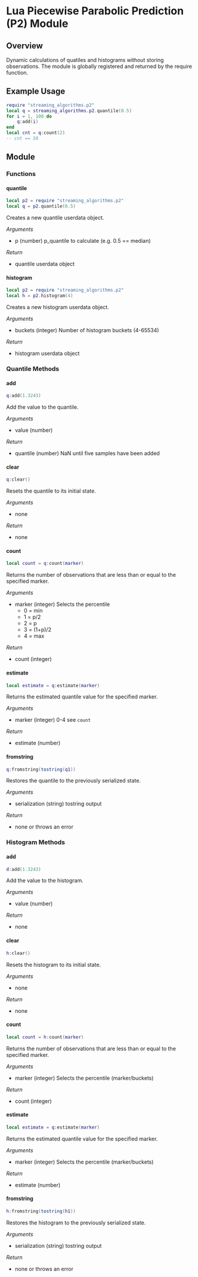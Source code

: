 # Lua Piecewise Parabolic Prediction (P2) Module

## Overview
Dynamic calculations of quatiles and histograms without storing observations.
The module is globally registered and returned by the require function.

## Example Usage
```lua
require "streaming_algorithms.p2"
local q = streaming_algorithms.p2.quantile(0.5)
for i = 1, 100 do
    q:add(i)
end
local cnt = q:count(2)
-- cnt == 50
```

## Module

### Functions

#### quantile
```lua
local p2 = require "streaming_algorithms.p2"
local q = p2.quantile(0.5)
```

Creates a new quantile userdata object.

*Arguments*
- p (number) p_quantile to calculate (e.g. 0.5 == median)

*Return*
- quantile userdata object

#### histogram
```lua
local p2 = require "streaming_algorithms.p2"
local h = p2.histogram(4)
```

Creates a new histogram userdata object.

*Arguments*
- buckets (integer) Number of histogram buckets (4-65534)

*Return*
- histogram userdata object

### Quantile Methods

#### add
```lua
q:add(1.3243)
```

Add the value to the quantile.

*Arguments*
- value (number)

*Return*
- quantile (number) NaN until five samples have been added

#### clear
```lua
q:clear()
```

Resets the quantile to its initial state.

*Arguments*
- none

*Return*
- none

#### count
```lua
local count = q:count(marker)
```

Returns the number of observations that are less than or equal to the specified
marker.

*Arguments*
- marker (integer) Selects the percentile
    * 0 = min
    * 1 = p/2
    * 2 = p
    * 3 = (1+p)/2
    * 4 = max

*Return*
- count (integer)

#### estimate
```lua
local estimate = q:estimate(marker)
```

Returns the estimated quantile value for the specified marker.

*Arguments*
- marker (integer) 0-4 see `count`

*Return*
- estimate (number)


#### fromstring
```lua
q:fromstring(tostring(q1))
```

Restores the quantile to the previously serialized state.

*Arguments*
- serialization (string) tostring output

*Return*
- none or throws an error


### Histogram Methods

#### add
```lua
d:add(1.3243)
```

Add the value to the histogram.

*Arguments*
- value (number)

*Return*
- none

#### clear
```lua
h:clear()
```

Resets the histogram to its initial state.

*Arguments*
- none

*Return*
- none

#### count
```lua
local count = h:count(marker)
```

Returns the number of observations that are less than or equal to the specified
marker.

*Arguments*
- marker (integer) Selects the percentile (marker/buckets)

*Return*
- count (integer)

#### estimate
```lua
local estimate = q:estimate(marker)
```

Returns the estimated quantile value for the specified marker.

*Arguments*
- marker (integer) Selects the percentile (marker/buckets)

*Return*
- estimate (number)

#### fromstring
```lua
h:fromstring(tostring(h1))
```

Restores the histogram to the previously serialized state.

*Arguments*
- serialization (string) tostring output

*Return*
- none or throws an error
